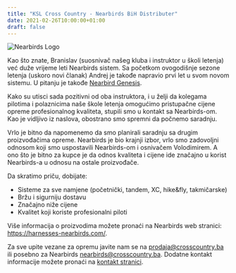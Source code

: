 ```yaml
---
title: "KSL Cross Country - Nearbirds BiH Distributer"
date: 2021-02-26T10:00:00+01:00
draft: false
---
```


![Nearbirds Logo](/blog/nearbirds/logo-invert.png)

Kao što znate, Branislav (suosnivač našeg kluba i instruktor u školi letenja) već duže vrijeme leti Nearbirds sistem.
Sa početkom ovogodišnje sezone letenja (uskoro novi članak) Andrej je takođe napravio prvi let u svom novom sistemu. U pitanju je takođe [Nearbird Genesis](https://harnesses-nearbirds.com/paragliding-harnesses/xc/genesis/).

Kako su utisci sada pozitivni od oba instruktora, i u želji da kolegama pilotima i polaznicima naše škole letenja omogućimo pristupačne cijene opreme profesionalnog kvaliteta, stupili smo u kontakt sa Nearbirds-om. Kao je vidljivo iz naslova, obostrano smo spremni da počnemo saradnju.

Vrlo je bitno da napomenemo da smo planirali saradnju sa drugim proizvođačima opreme. Nearbirds je bio krajnji izbor, vrlo smo zadovoljni odnosom koji smo uspostavili Nearbirds-om i osnivačem Volodimirem. A ono što je bitno za kupce je da odnos kvaliteta i cijene ide značajno u korist Nearbirds-a u odnosu na ostale proizvođače.

Da skratimo priču, dobijate:
* Sisteme za sve namjene (početnički, tandem, XC, hike&fly, takmičarske)
* Bržu i sigurniju dostavu
* Značajno niže cijene
* Kvalitet koji koriste profesionalni piloti

Više informacija o proizvodima možete pronaći na Nearbirds web stranici: https://harnesses-nearbirds.com/.

Za sve upite vezane za opremu javite nam se na [prodaja@crosscountry.ba](mailto:prodaja@crosscountry.ba) ili posebno za Nearbirds [nearbirds@crosscountry.ba](mailto:nearbirds@crosscountry.ba). Dodatne kontakt informacije možete pronaći na [kontakt stranici](/contact).
